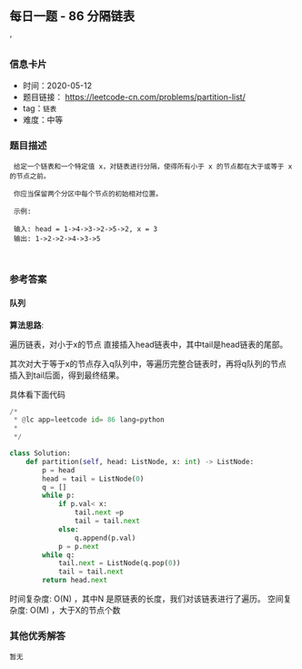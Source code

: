 ## 每日一题 - 86 分隔链表 

‘
### 信息卡片

- 时间：2020-05-12
- 题目链接： https://leetcode-cn.com/problems/partition-list/
- tag：`链表`
- 难度：中等

### 题目描述

```
 给定一个链表和一个特定值 x，对链表进行分隔，使得所有小于 x 的节点都在大于或等于 x 的节点之前。
 
 你应当保留两个分区中每个节点的初始相对位置。
 
 示例:
 
 输入: head = 1->4->3->2->5->2, x = 3
 输出: 1->2->2->4->3->5
  
 
```



### 参考答案

#### 队列

**算法思路**:

遍历链表，对小于x的节点 直接插入head链表中，其中tail是head链表的尾部。

其次对大于等于x的节点存入q队列中，等遍历完整合链表时，再将q队列的节点
插入到tail后面，得到最终结果。
 
具体看下面代码

```python
/*
 * @lc app=leetcode id= 86 lang=python
 *
 */

class Solution:
    def partition(self, head: ListNode, x: int) -> ListNode:
        p = head
        head = tail = ListNode(0)
        q = []
        while p:
            if p.val< x:
                tail.next =p 
                tail = tail.next
            else:
                q.append(p.val)
            p = p.next
        while q:
            tail.next = ListNode(q.pop(0))
            tail = tail.next
        return head.next
```
 
时间复杂度: O(N) ，其中N 是原链表的长度，我们对该链表进行了遍历。
空间复杂度: O(M) ，大于X的节点个数
 

### 其他优秀解答
```
暂无
```
